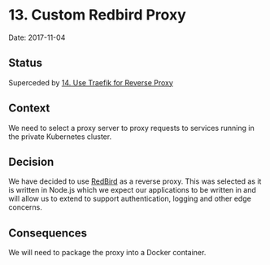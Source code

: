 # 13. Custom Redbird Proxy

Date: 2017-11-04

## Status

Superceded by [14. Use Traefik for Reverse Proxy](0014-use-traefik-for-reverse-proxy.md)

## Context

We need to select a proxy server to proxy requests to services running in the private
Kubernetes cluster.

## Decision

We have decided to use [RedBird](https://github.com/OptimalBits/redbird) as a reverse
proxy. This was selected as it is written in Node.js which we expect our applications
to be written in and will allow us to extend to support authentication, logging and other
edge concerns.

## Consequences

We will need to package the proxy into a Docker container.
